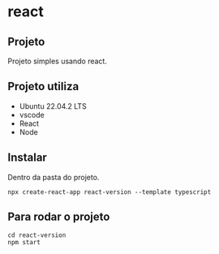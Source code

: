 # react


## Projeto

Projeto simples usando react.

## Projeto utiliza
- Ubuntu 22.04.2 LTS
- vscode
- React
- Node



## Instalar

Dentro da pasta do projeto.

```
npx create-react-app react-version --template typescript 

```

## Para rodar o projeto
```
cd react-version
npm start
```
